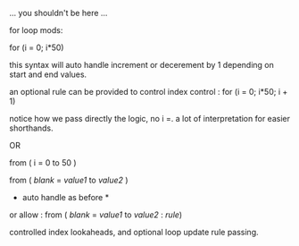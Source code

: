 ... you shouldn't be here ...

for loop mods:

for (i = 0; i*50)

this syntax will auto handle increment or decerement by 1 depending on start and end values.

an optional rule can be provided to control index control : for (i = 0; i*50; i + 1)

notice how we pass directly the logic, no i =. a lot of interpretation for easier shorthands.

OR

from ( i = 0 to 50 )

from ( _blank_ = _value1_ to _value2_ )

* auto handle as before *

or allow : from ( _blank_ = _value1_ to _value2_ : _rule_)

controlled index lookaheads, and optional loop update rule passing.
